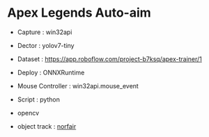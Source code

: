 # Apex Legends Auto-aim

* Capture : win32api

* Dector : yolov7-tiny

* Dataset : https://app.roboflow.com/project-b7ksq/apex-trainer/1

* Deploy : ONNXRuntime

* Mouse Controller : win32api.mouse_event

* Script : python

* opencv

* object track : [norfair](https://pypi.org/project/norfair/)
